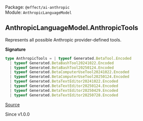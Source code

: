 Package: `@effect/ai-anthropic`<br />
Module: `AnthropicLanguageModel`<br />

## AnthropicLanguageModel.AnthropicTools

Represents all possible Anthropic provider-defined tools.

**Signature**

```ts
type AnthropicTools = | typeof Generated.BetaTool.Encoded
  | typeof Generated.BetaBashTool20241022.Encoded
  | typeof Generated.BetaBashTool20250124.Encoded
  | typeof Generated.BetaComputerUseTool20241022.Encoded
  | typeof Generated.BetaComputerUseTool20250124.Encoded
  | typeof Generated.BetaTextEditor20241022.Encoded
  | typeof Generated.BetaTextEditor20250124.Encoded
  | typeof Generated.BetaTextEditor20250429.Encoded
  | typeof Generated.BetaTextEditor20250728.Encoded
```

[Source](https://github.com/Effect-TS/effect/tree/main/packages/ai/anthropic/src/AnthropicLanguageModel.ts#L1410)

Since v1.0.0